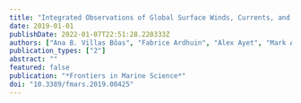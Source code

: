 ```yaml
---
title: "Integrated Observations of Global Surface Winds, Currents, and Waves: Requirements and Challenges for the Next Decade"
date: 2019-01-01
publishDate: 2022-01-07T22:51:28.220333Z
authors: ["Ana B. Villas Bôas", "Fabrice Ardhuin", "Alex Ayet", "Mark A. Bourassa", "Peter Brandt", "Betrand Chapron", "Bruce D. Cornuelle", "J. T. Farrar", "Melanie R. Fewings", "Baylor Fox-Kemper", "Sarah T. Gille", "Christine Gommenginger", "Patrick Heimbach", " admin", "Qing Li", "Matthew R. Mazloff", "Sophia T. Merrifield", "Alexis Mouche", "Marie H. Rio", "Ernesto Rodriguez", "Jamie D. Shutler", "Aneesh C. Subramanian", "Eric J. Terrill", "Michel Tsamados", "Clement Ubelmann", "Erik \noopsortsebillevan Sebille"]
publication_types: ["2"]
abstract: ""
featured: false
publication: "*Frontiers in Marine Science*"
doi: "10.3389/fmars.2019.00425"
---
```


